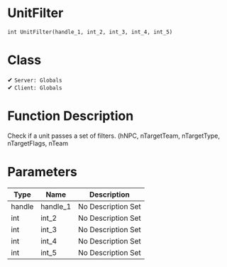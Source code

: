 # UnitFilter
```
int UnitFilter(handle_1, int_2, int_3, int_4, int_5)
```
# Class
✔ `Server: Globals`  
✔ `Client: Globals`  

# Function Description
Check if a unit passes a set of filters. (hNPC, nTargetTeam, nTargetType, nTargetFlags, nTeam
# Parameters
Type|Name|Description
--|--|--
handle|handle_1|No Description Set
int|int_2|No Description Set
int|int_3|No Description Set
int|int_4|No Description Set
int|int_5|No Description Set

